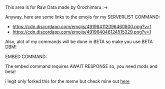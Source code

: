 This area is for Raw Data made by Orochimaru :->

Anyway, here are some links to the emojis for my SERVERLIST COMMAND:

- https://cdn.discordapp.com/emojis/491964112096460800.png?v=1
- https://cdn.discordapp.com/emojis/491964046124515329.png?v=1

Also, alot of my commands will be done in BETA so make you use BETA DBM!



EMBED COMMAND: 

 The embed command requires AWAIT RESPONSE so, you need mods and beta!
 
 i legit only forked this for the meme but check mine out [here](https://github.com/vikktrey123/Trey-Made-Raw-Data)
